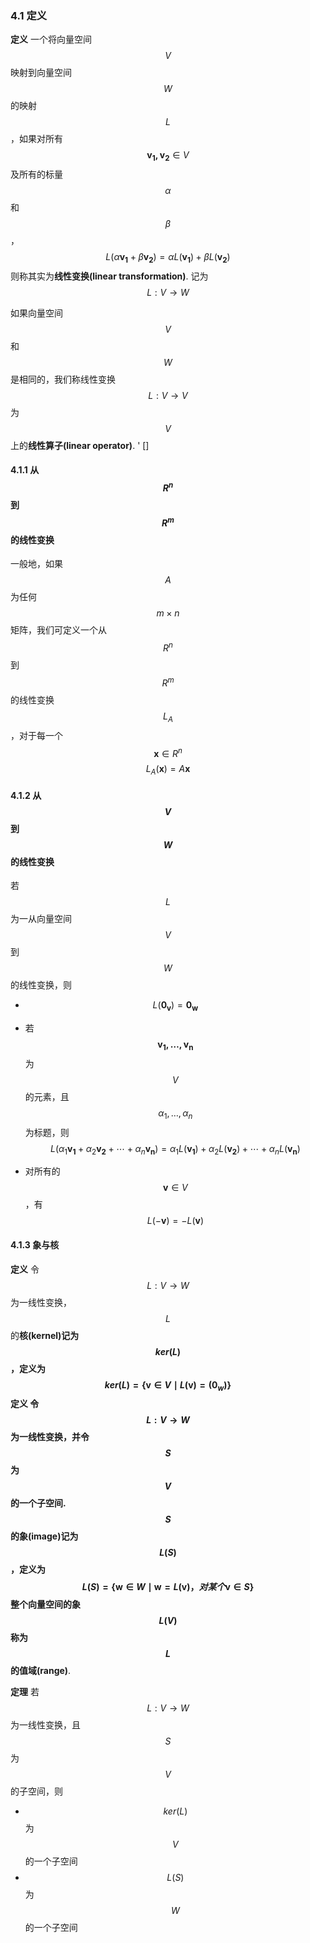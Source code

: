 ### 4.1 定义

**定义** 一个将向量空间$$V$$映射到向量空间$$W$$的映射$$L$$，如果对所有$$\boldsymbol{v_1, v_2} \in V$$及所有的标量$$\alpha$$和$$\beta$$，
$$
L(\alpha\boldsymbol{v_1} + \beta\boldsymbol{v_2}) = \alpha L(\boldsymbol{v_1}) + \beta L(\boldsymbol{v_2})
$$则称其实为**线性变换(linear transformation)**. 记为$$L:V \to W$$


如果向量空间$$V$$和$$W$$是相同的，我们称线性变换$$L: V \to V$$为$$V$$上的**线性算子(linear operator)**.
'
[]




#### 4.1.1 从$$R^n$$到$$R^m$$的线性变换

一般地，如果$$A$$为任何$$m\times n$$矩阵，我们可定义一个从$$R^n$$到$$R^m$$的线性变换$$L_A$$，对于每一个$$\boldsymbol{x} \in R^n$$
$$
L_A(\boldsymbol{x}) = A\boldsymbol{x}
$$

#### 4.1.2 从$$V$$到$$W$$的线性变换

若$$L$$为一从向量空间$$V$$到$$W$$的线性变换，则
* $$L(\boldsymbol{0_v}) = \boldsymbol{0_w}$$
* 若$$\boldsymbol{v_1, \dotsc, v_n}$$为$$V$$的元素，且$$\alpha_1, \dotsc, \alpha_n$$为标题，则  
$$
L(\alpha_1\boldsymbol{v_1} + \alpha_2\boldsymbol{v_2} + \dotsb + \alpha_n\boldsymbol{v_n}) = \alpha_1L(\boldsymbol{v_1}) + \alpha_2L(\boldsymbol{v_2}) + \dotsb + \alpha_nL(\boldsymbol{v_n})
$$

* 对所有的$$\boldsymbol{v} \in V$$，有$$L(-\boldsymbol{v}) = -L(\boldsymbol{v})$$


#### 4.1.3 象与核

**定义** 令$$L: V \to W$$为一线性变换，$$L$$的**核(kernel)**记为$$ker(L)$$，定义为
$$
ker(L) = \{\boldsymbol{v} \in V \mid L(\boldsymbol{v}) = \boldsymbol(0_w)\}
$$
**定义** 令$$L: V \to W$$为一线性变换，并令$$S$$为$$V$$的一个子空间. $$S$$的**象(image)**记为$$L(S)$$，定义为
$$
L(S) = \{\boldsymbol{w} \in W \mid \boldsymbol{w} = L(\boldsymbol{v})，对某个 \boldsymbol{v} \in S\}
$$整个向量空间的象$$L(V)$$称为$$L$$的**值域(range)**.


**定理** 若$$L: V \to W$$为一线性变换，且$$S$$为$$V$$的子空间，则
* $$ker(L)$$为$$V$$的一个子空间
* $$L(S)$$为$$W$$的一个子空间





